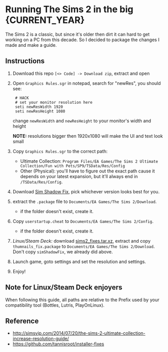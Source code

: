 # Running The Sims 2 in the big {CURRENT_YEAR}

The Sims 2 is a classic, but since it's older then dirt it can hard to get working on a PC from this decade.
So I decided to package the changes I made and make a guide.

## Instructions
1. Download this repo `[<> Code] -> Download zip`, extract and open
0. Open `Graphics Rules.sgr` in notepad, search for "newRes", you should see:

        # HACK
        # set your monitor resolution here
        seti newResWidth 1920
        seti newResHeight 1080

    change `newResWidth` and `newResHeight` to your monitor's width and height
    
    **NOTE:** resolutions bigger then 1920x1080 will make the UI and text look small

0. Copy `Graphics Rules.sgr` to the correct path:
    - Ultimate Collection: `Program Files/EA Games/The Sims 2 Ultimate Collection/Fun with Pets/SP9/TSData/Res/Config`
    - Other (Physical): you'll have to figure out the exact path cause it depends on your latest expansion, 
      but it'll always end in `/TSData/Res/Config`.
0. Download [Sim Shadow Fix](https://modthesims.info/d/569585/sim-shadow-fix.html), pick whichever version looks
best for you.
0. extract the `.package` file to `Documents/EA Games/The Sims 2/Download`.
    - if the folder doesn't exist, create it.
0. Copy `userstartup.cheat` to `Documents/EA Games/The Sims 2/Config`.
    - if the folder doesn't exist, create it.
0. _Linux/Steam Deck:_ download [sims2_fixes.tar.xz](https://github.com/tannisroot/installer-fixes/raw/master/sims2_fixes.tar.xz), extract and copy `thumnails_fix.package` to `Documents/EA Games/The Sims 2/Download`. Don't copy `simShadowFix`, we already did above.
0. Launch game, goto settings and set the resolution and settings.
0. Enjoy!

## Note for Linux/Steam Deck enjoyers
When following this guide, all paths are relative to the Prefix used by your compatibility tool (Bottles, Lutris, PlayOnLinux). 

## Reference

- http://simsvip.com/2014/07/20/the-sims-2-ultimate-collection-increase-resolution-guide/
- https://github.com/tannisroot/installer-fixes

